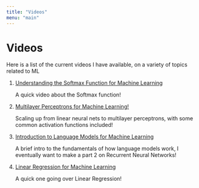 ```yaml
---
title: "Videos"
menu: "main"
---
```


# Videos

Here is a list of the current videos I have available, on a variety of topics related to ML

1. [Understanding the Softmax Function for Machine Learning](https://www.youtube.com/watch?v=nPZ4RIkg3dU&)
   
   A quick video about the Softmax function!

2. [Multilayer Perceptrons for Machine Learning!](https://www.youtube.com/watch?v=QeL2zeIurNE&)
   
   Scaling up from linear neural nets to multilayer perceptrons, with some common activation functions included!

3. [Introduction to Language Models for Machine Learning](https://www.youtube.com/watch?v=QeL2zeIurNE&)

    A brief intro to the fundamentals of how language models work, I eventually want to make a part 2 on Recurrent Neural Networks!

4. [Linear Regression for Machine Learning](https://www.youtube.com/watch?v=QeL2zeIurNE&)
   
   A quick one going over Linear Regression!
